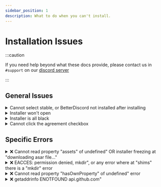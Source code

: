 ```yaml
---
sidebar_position: 1
description: What to do when you can't install.
---
```


# Installation Issues

:::caution

If you need help beyond what these docs provide, please contact us in `#support` on our [discord server](https://betterdiscord.app/invite)

:::

## General Issues

<details>
<summary>Cannot select stable, or BetterDiscord not installed after installing</summary>

This is usualy an issue with Discord moving around its installation location on Windows. Sometimes the installer is unable to differentiate what to do. To fix it, select `Browse` in the installer, then enter `%localappdata%/discord/app-1.0.9005/resources` in the address bar at the top. If this has the same issue repeat this but using `%programdata%/%username%/Discord/app-1.0.9005/resources`

![ProgramData](./img/programdata.gif)
</details>

<details>
<summary>Installer won't open</summary>

If you are on Linux try rnning with the `--no-sandbox`

If the installer does not seem to open, follow these steps:
1. Download and install [7-Zip](https://www.7-zip.org/)
1. Right click and extract the BetterDiscord installer into a folder.
1. Run the exe found in the folder.

OR

Follow the [manual installation](../getting-started/installation/#manual-installation) instruction.
</details>

<details>
<summary>Installer is all black</summary>

Try one of the following:
 - Right click the installer and select run as Administrator.
 - Open the command prompt by pressing `win`+`r` type `cmd` and press enter. Then type `ipconfig /flushdns` and press enter in the window that appears.
 - Disable your anti-virus temporarily.

OR

Follow the [manual installation](../getting-started/installation/#manual-installation) instruction.
</details>


<details>
<summary>Cannot click the agreement checkbox</summary>

Click the text next to the checkbox instead, they are connected.

![Checkbox Workaround](./img/agreement_text.png)
</details>

## Specific Errors

<details>
<summary>❌ Cannot read property "assets" of undefined" OR installer freezing at "downloading asar file..."</summary>

Your installer is out of date, please go to the [BetterDiscord website](https://betterdiscord.app) and download a new one.
</details>

<details>
<summary>❌ EACCES: permission denied, mkdir", or any error where at "shims" there is a "mkdir" error</summary>

The Discord installation has been corrupted. Try to reinstall Discord. If Discord fails to reinstall or you still run into this error then your best bet is [cleanly uninstalling Discord](https://discordtips.com/how-to-fully-uninstall-discord/) then installing it again.
</details>

<details>
<summary>❌ Cannot read property "hasOwnProperty" of undefined" error</summary>

Fully close Discord. Fully deactivate any VPNs or firewalls. Make sure your installer is up to date. Then try again. If that still doesn't work, see the previous entry about cleanly removing and resinstalling Discord.
</details>

<details>
<summary>❌ getaddrinfo ENOTFOUND api.github.com"</summary>

Disable your antivirus or swap your DNS servers. There is a good guide to do the latter found here: https://www.ionos.com/digitalguide/server/configuration/how-to-change-dns-server/
</details>